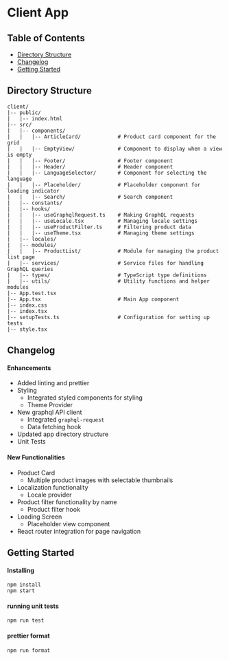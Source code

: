 # Client App

## Table of Contents
- [Directory Structure](#directory-structure)
- [Changelog](#changelog)
- [Getting Started](#getting-started)

## Directory Structure
```
client/
|-- public/
|   |-- index.html
|-- src/
|   |-- components/
|   |   |-- ArticleCard/            # Product card component for the grid
|   |   |-- EmptyView/              # Component to display when a view is empty
|   |   |-- Footer/                 # Footer component
|   |   |-- Header/                 # Header component
|   |   |-- LanguageSelector/       # Component for selecting the language
|   |   |-- Placeholder/            # Placeholder component for loading indicator
|   |   |-- Search/                 # Search component
|   |-- constants/
|   |-- hooks/
|   |   |-- useGraphqlRequest.ts    # Making GraphQL requests
|   |   |-- useLocale.tsx           # Managing locale settings
|   |   |-- useProductFilter.ts     # Filtering product data
|   |   |-- useTheme.tsx            # Managing theme settings
|   |-- locales/
|   |-- modules/
|   |   |-- ProductList/            # Module for managing the product list page
|   |-- services/                   # Service files for handling GraphQL queries
|   |-- types/                      # TypeScript type definitions
|   |-- utils/                      # Utility functions and helper modules
|-- App.test.tsx
|-- App.tsx                         # Main App component
|-- index.css
|-- index.tsx
|-- setupTests.ts                   # Configuration for setting up tests
|-- style.tsx
```


## Changelog
#### Enhancements
- Added linting and prettier
- Styling
    - Integrated styled components for styling
    - Theme Provider
- New graphql API client
    - Integrated `graphql-request`
    - Data fetching hook
- Updated app directory structure
- Unit Tests
#### New Functionalities
- Product Card
    - Multiple product images with selectable thumbnails
- Localization functionality
    - Locale provider
- Product filter functionality by name
    - Product filter hook
- Loading Screen
    - Placeholder view component
- React router integration for page navigation

## Getting Started
#### Installing
```shell
npm install
npm start
```

#### running unit tests
```
npm run test
```

#### prettier format
```
npm run format
```